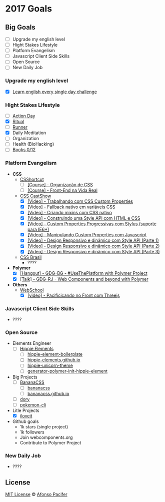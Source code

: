 # 2017 Goals

## Big Goals

- [ ] Upgrade my english level
- [ ] Hight Stakes Lifestyle
- [ ] Platform Evangelism
- [ ] Javascript Client Side Skills
- [ ] Open Source
- [ ] New Daily Job

### Upgrade my english level

- [x] [Learn english every single day challenge](https://github.com/afonsopacifer/learn-english-every-single-day)

### Hight Stakes Lifestyle

- [ ] [Action Day](action-day.md)
- [x] [Ritual](ritual.md)
- [ ] [Runner](https://www.strava.com/athletes/19379991)
- [x] Daily Meditation
- [ ] Organization
- [ ] Health (BioHacking)
- [ ] [Books 0/12](books.md)

### Platform Evangelism

- **CSS**
  - [CSShortcut](https://csshortcut.github.io/)
    - [ ] [[Course] - Organização de CSS](https://csshortcut.github.io/organizacao.html)
    - [ ] [[Course] - Front-End na Vida Real](https://csshortcut.github.io/front-end-na-pratica.html)
  - [CSS CastShow](https://www.youtube.com/channel/UC9d_htYmYYFUXB2vBKx4NgA)
    - [x] [[Video] - Trabalhando com CSS Custom Properties](https://www.youtube.com/watch?v=NAp1FX9mGPU)
    - [x] [[Video] - Fallback nativo em variáveis CSS](https://www.youtube.com/watch?v=3joOXJkSM58)
    - [x] [[Video] - Criando mixins com CSS nativo ](https://www.youtube.com/watch?v=hs1mASz6coA)
    - [x] [[Video] - Construindo uma Style API com HTML e CSS](https://www.youtube.com/watch?v=KYym_KyiVm8)
    - [x] [[Video] - Custom Properties Progressivas com Stylus (suporte para IE6+)](https://www.youtube.com/watch?v=rPRTNMR2kgY&t=1s)
    - [x] [[Video] - Manipulando Custom Properties com Javascript](https://www.youtube.com/watch?v=SuidRypbtz4&t=249s)
    - [x] [[Video] - Design Responsivo e dinâmico com Style API (Parte 1)](https://www.youtube.com/watch?v=djCoT_50h_A&t=1s)
    - [x] [[Video] - Design Responsivo e dinâmico com Style API (Parte 2)](https://www.youtube.com/watch?v=92TCD25dOl0&t=93s)
    - [x] [[Video] - Design Responsivo e dinâmico com Style API (Parte 3)](https://www.youtube.com/watch?v=JGJgdZ1_tBo&t=389s)
  - [CSS Brasil](http://cssbrasil.org/)
    - ????
- **Polymer**
  - [x] [[Hangout] - GDG-BG - #UseThePlatform with Polymer Project](https://www.youtube.com/watch?v=AfOis1W-pkU)
  - [x] [[Talk] - GDG-RJ - Web Components and beyond with Polymer ](https://speakerdeck.com/afonsopacifer/web-components-and-beyond-with-polymer)
- **Others**
  - [WebSchool](https://www.youtube.com/channel/UCKdo1RaF8gzfhvkOdZv_ojg)
    - [x] [[video] - Pacificicando no Front com Threejs](https://www.youtube.com/watch?v=sZypsYCIXIQ&index=1&list=PL77JVjKTJT2jKfRAPt1-MboqCKI2urwOz)

### Javascript Client Side Skills

- ????

###  Open Source

- Elements Engineer
  - [ ] [Hippie Elements](https://github.com/hippie-elements)
    - [ ] [hippie-element-boilerplate](https://github.com/hippie-elements/hippie-element-boilerplate)
    - [ ] [hippie-elements.github.io](https://github.com/hippie-elements/hippie-elements.github.io)
    - [ ] [hippie-unicorn-theme](https://github.com/hippie-elements/hippie-unicorn-theme)
    - [ ] [generator-polymer-init-hippie-element](https://github.com/hippie-elements/generator-polymer-init-hippie-element)
- Big Projects
  - [ ] [BananaCSS](https://github.com/bananacss)
    - [ ] [bananacss](https://github.com/bananacss/bananacss)
    - [ ] [bananacss.github.io](https://github.com/bananacss/bananacss.github.io)
  - [ ] [dory](https://github.com/afonsopacifer/dory)
  - [ ] [pokemon-cli](https://github.com/afonsopacifer/pokemon-cli)
- Litle Projects
  - [x] [iloveit](https://github.com/afonsopacifer/iloveit)
- Github goals
  - 1k stars (single project)
  - 1k followers
  - Join webcomponents.org
  - Contribute to Polymer Project

### New Daily Job

- ????

## License

[MIT License](https://github.com/afonsopacifer/2017-goals/blob/master/LICENSE.md) © [Afonso Pacifer](http://afonsopacifer.github.io/)
